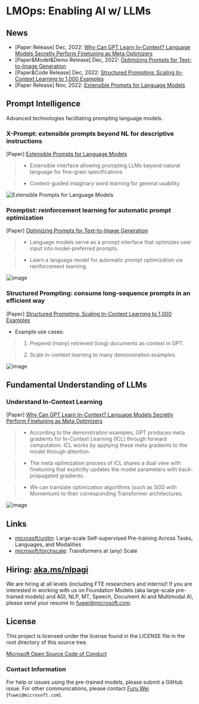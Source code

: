 # LMOps: Enabling AI w/ LLMs

## News
- [Paper Release] Dec, 2022: [Why Can GPT Learn In-Context? Language Models Secretly Perform Finetuning as Meta Optimizers](https://arxiv.org/abs/2212.10559)
- [Paper&Model&Demo Release] Dec, 2022: [Optimizing Prompts for Text-to-Image Generation](https://aka.ms/promptist)
- [Paper&Code Release] Dec, 2022: [Structured Prompting: Scaling In-Context Learning to 1,000 Examples](https://arxiv.org/abs/2212.06713)
- [Paper Release] Nov, 2022: [Extensible Prompts for Language Models](https://arxiv.org/abs/2212.00616)

## Prompt Intelligence

Advanced technologies facilitating prompting language models.

### X-Prompt: extensible prompts beyond NL for descriptive instructions

[Paper] [Extensible Prompts for Language Models](https://arxiv.org/abs/2212.00616)

> - Extensible interface allowing prompting LLMs beyond natural language for fine-grain specifications

> - Context-guided imaginary word learning for general usability

![Extensible Prompts for Language Models](https://user-images.githubusercontent.com/1070872/207856788-5409d04d-c406-4b29-ae7b-2732e727d4cc.png)


### Promptist: reinforcement learning for automatic prompt optimization

[Paper] [Optimizing Prompts for Text-to-Image Generation](https://aka.ms/promptist-paper)

> - Language models serve as a prompt interface that optimizes user input into model-preferred prompts.

> - Learn a language model for automatic prompt optimization via reinforcement learning.

![image](https://user-images.githubusercontent.com/1070872/207856962-02f08d92-f2bf-441a-b1c3-efff1a4b6187.png)


### Structured Prompting: consume long-sequence prompts in an efficient way

[Paper] [Structured Prompting: Scaling In-Context Learning to 1,000 Examples](https://arxiv.org/abs/2212.06713)

- Example use cases:

> 1) Prepend (many) retrieved (long) documents as context in GPT.

> 2) Scale in-context learning to many demonstration examples.

![image](https://user-images.githubusercontent.com/1070872/207856629-2bb0c933-c27b-4177-9e10-e397622ae79b.png)


## Fundamental Understanding of LLMs

### Understand In-Context Learning

[Paper] [Why Can GPT Learn In-Context? Language Models Secretly Perform Finetuning as Meta Optimizers](https://arxiv.org/abs/2212.10559)

> - According to the demonstration examples, GPT produces meta gradients for In-Context Learning (ICL) through forward computation. ICL works by applying these meta gradients to the model through attention.

> - The meta optimization process of ICL shares a dual view with finetuning that explicitly updates the model parameters with back-propagated gradients.

> - We can translate optimization algorithms (such as SGD with Momentum) to their corresponding Transformer architectures.

![image](https://user-images.githubusercontent.com/1070872/208835096-54407f5f-d136-4747-9629-3219988df5d4.png)


## Links

- [microsoft/unilm](https://github.com/microsoft/unilm): Large-scale Self-supervised Pre-training Across Tasks, Languages, and Modalities
- [microsoft/torchscale](https://github.com/microsoft/torchscale): Transformers at (any) Scale

## Hiring: [aka.ms/nlpagi](https://aka.ms/nlpagi)
We are hiring at all levels (including FTE researchers and interns)! If you are interested in working with us on Foundation Models (aka large-scale pre-trained models) and AGI, NLP, MT, Speech, Document AI and Multimodal AI, please send your resume to <a href="mailto:fuwei@microsoft.com" class="x-hidden-focus">fuwei@microsoft.com</a>.

## License
This project is licensed under the license found in the LICENSE file in the root directory of this source tree.

[Microsoft Open Source Code of Conduct](https://opensource.microsoft.com/codeofconduct)

### Contact Information

For help or issues using the pre-trained models, please submit a GitHub issue.
For other communications, please contact [Furu Wei](http://gitnlp.org/) (`fuwei@microsoft.com`).
